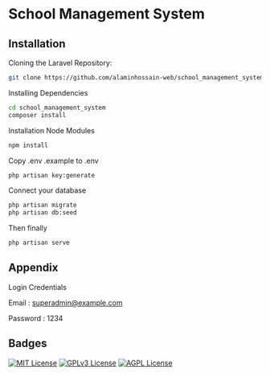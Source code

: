 
# School Management System




## Installation

Cloning the Laravel Repository:
```bash
git clone https://github.com/alaminhossain-web/school_management_system.git
```
    
Installing Dependencies
```bash
cd school_management_system
composer install
```
Installation Node Modules
```bash
npm install
```

Copy .env .example to .env

```bash
php artisan key:generate
```
Connect your database
```bash
php artisan migrate
php artisan db:seed
``` 
Then finally

```bash
php artisan serve
```

## Appendix


Login Credentials

Email : superadmin@example.com

Password : 1234
## Badges


[![MIT License](https://img.shields.io/badge/License-MIT-green.svg)](https://choosealicense.com/licenses/mit/)
[![GPLv3 License](https://img.shields.io/badge/License-GPL%20v3-yellow.svg)](https://opensource.org/licenses/)
[![AGPL License](https://img.shields.io/badge/license-AGPL-blue.svg)](http://www.gnu.org/licenses/agpl-3.0)

